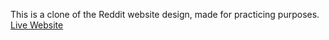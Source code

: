 This is a clone of the Reddit website design, made for practicing purposes. <br/>
<a href="courageous-pika-b6243c.netlify.app"> Live Website </a>

